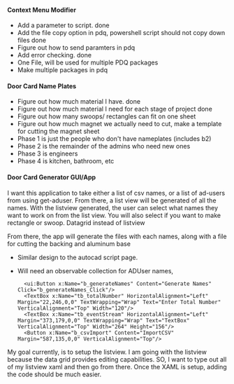 #### Context Menu Modifier
- Add a parameter to script. done
- Add the file copy option in pdq, powershell script should not copy down files done
- Figure out how to send paramters in pdq 
- Add error checking. done
- One File, will be used for multiple PDQ packages
- Make multiple packages in pdq
#### Door Card Name Plates
- Figure out how much material I have. done
- Figure out how much material I need for each stage of project done
- Figure out how many swoops/ rectangles can fit on one sheet
- Figure out how much magnet we actually need to cut, make a template for cutting the magnet sheet
- Phase 1 is just the people who don't have nameplates (includes b2)
- Phase 2 is the remainder of the admins who need new ones
- Phase 3 is engineers
- Phase 4 is kitchen, bathroom, etc

#### Door Card Generator GUI/App
I want this application to take either a list of csv names, or a list of ad-users from using get-aduser. From there, a list view will be generated of all the names. With the listview generated, the user can select what names they want to work on from the list view. You will also select if you want to make rectangle or swoop. Datagrid instead of listview

From there, the app will generate the files with each names, along with a file for cutting the backing and aluminum base

- Similar design to the autocad script page.
- Will need an observable collection for ADUser names, 


        <ui:Button x:Name="b_generateNames" Content="Generate Names"  Click="b_generateNames_Click"/>
        <TextBox x:Name="tb_totalNumber" HorizontalAlignment="Left" Margin="22,246,0,0" TextWrapping="Wrap" Text="Enter Total Number" VerticalAlignment="Top" Width="120"/>
        <TextBox x:Name="tb_eventStream" HorizontalAlignment="Left" Margin="373,179,0,0" TextWrapping="Wrap" Text="TextBox" VerticalAlignment="Top" Width="264" Height="156"/>
        <Button x:Name="b_csvImport" Content="ImportCSV" Margin="587,135,0,0" VerticalAlignment="Top"/>

My goal currently, is to setup the listview. I am going with the listview because the data grid provides editing capabilities. SO, I want to type out all of my listview xaml and then go from there. Once the XAML is setup, adding the code should be much easier. 

  <DataGrid x:Name="dg_Names" AutoGenerateColumns="True" Margin="0,100,0,576" >
      <DataGrid.Columns>
          <DataGridTextColumn Header="Name" Binding="{Binding Name}"/>
      </DataGrid.Columns>
  </DataGrid>